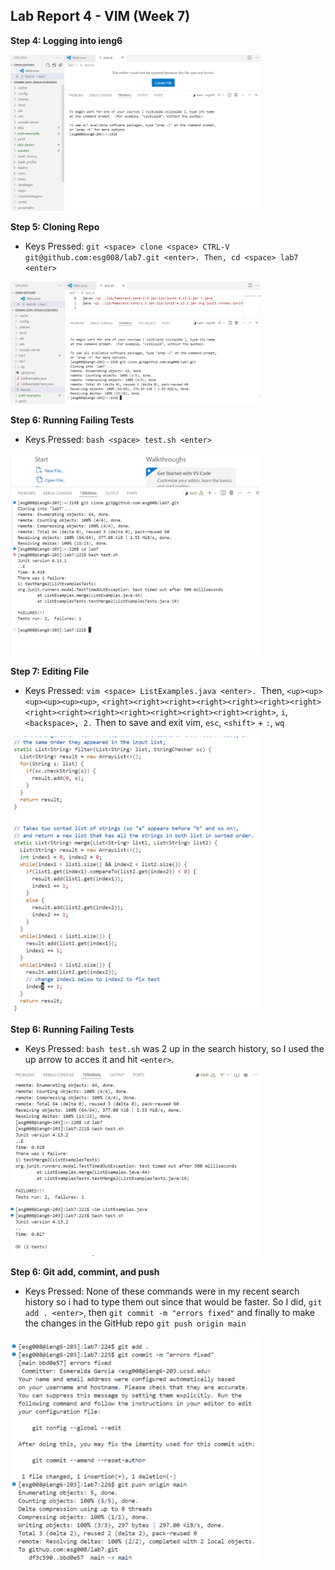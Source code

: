 ## Lab Report 4 - VIM (Week 7)

**Step 4: Logging into ieng6**

<img src="log_in_ieng6.png" alt="Test Results" width="400"/>


**Step 5: Cloning Repo**
* Keys Pressed: `git <space> clone <space> CTRL-V git@github.com:esg008/lab7.git <enter>. Then, cd <space> lab7 <enter>`
<img src="git_clone.png" alt="Test Results" width="400"/>


**Step 6: Running Failing Tests**
* Keys Pressed: `bash <space> test.sh <enter>`
<img src="run_failing_tests.png" alt="Test Results" width="400"/>

**Step 7: Editing File**
* Keys Pressed: `vim <space> ListExamples.java <enter>. `Then, `<up><up><up><up><up><up>`, `<right><right><right><right><right><right><right><right><right><right><right><right><right><right><right>`, `i`, `<backspace>, 2.` Then to save and exit vim, `esc`, `<shift>` + `:`, `wq`
<img src="file_edit.png" alt="Test Results" width="400"/>

**Step 6: Running Failing Tests**
* Keys Pressed: `bash test.sh` was 2 up in the search history, so I used the up arrow to acces it and hit `<enter>`.
<img src="run_fixed_tests.png" alt="Test Results" width="400"/>

**Step 6: Git add, commint, and push**
* Keys Pressed: None of these commands were in my recent search history so i had to type them out since that would be faster. So I did, `git add . <enter>`, then `git commit -m "errors fixed"` and finally to make the changes in the GitHub repo `git push origin main`
<img src="git_add_commit_push.png" alt="Test Results" width="400"/>






  

